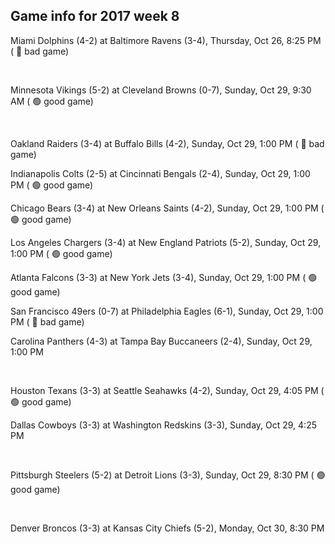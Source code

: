 ## Game info for 2017 week 8
Miami Dolphins (4-2) at Baltimore Ravens (3-4), Thursday, Oct 26, 8:25 PM (	:red_circle: bad game)


<br/>

Minnesota Vikings (5-2) at Cleveland Browns (0-7), Sunday, Oct 29, 9:30 AM (	:green_circle: good game)


<br/>

Oakland Raiders (3-4) at Buffalo Bills (4-2), Sunday, Oct 29, 1:00 PM (	:red_circle: bad game)

Indianapolis Colts (2-5) at Cincinnati Bengals (2-4), Sunday, Oct 29, 1:00 PM (	:green_circle: good game)

Chicago Bears (3-4) at New Orleans Saints (4-2), Sunday, Oct 29, 1:00 PM (	:green_circle: good game)

Los Angeles Chargers (3-4) at New England Patriots (5-2), Sunday, Oct 29, 1:00 PM (	:green_circle: good game)

Atlanta Falcons (3-3) at New York Jets (3-4), Sunday, Oct 29, 1:00 PM (	:green_circle: good game)

San Francisco 49ers (0-7) at Philadelphia Eagles (6-1), Sunday, Oct 29, 1:00 PM (	:red_circle: bad game)

Carolina Panthers (4-3) at Tampa Bay Buccaneers (2-4), Sunday, Oct 29, 1:00 PM


<br/>

Houston Texans (3-3) at Seattle Seahawks (4-2), Sunday, Oct 29, 4:05 PM (	:green_circle: good game)

Dallas Cowboys (3-3) at Washington Redskins (3-3), Sunday, Oct 29, 4:25 PM


<br/>

Pittsburgh Steelers (5-2) at Detroit Lions (3-3), Sunday, Oct 29, 8:30 PM (	:green_circle: good game)


<br/>

Denver Broncos (3-3) at Kansas City Chiefs (5-2), Monday, Oct 30, 8:30 PM

